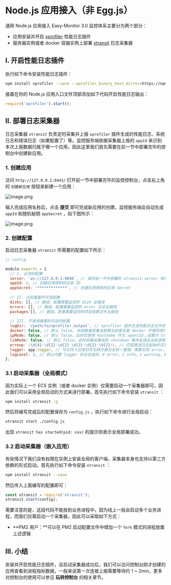 # Node.js 应用接入（非 Egg.js）

通用 Node.js 应用接入 Easy-Monitor 3.0 监控体系主要分为两个部分：

- 应用安装并开启 [xprofiler](https://www.npmjs.com/package/xprofiler) 性能日志插件
- 服务器实例或者 docker 容器实例上部署 [xtransit](https://www.npmjs.com/package/xtransit) 日志采集器

## I. 开启性能日志插件
执行如下命令安装性能日志插件：

```bash
npm install xprofiler --save --xprofiler_binary_host_mirror=https://npm.taobao.org/mirrors/xprofiler
```

接着在你的 Node.js 应用入口文件顶部添加如下代码开启性能日志输出：

```javascript
require('xprofiler').start();
```

## II. 部署日志采集器
日志采集器 `xtransit` 负责定时采集并上报 `xprofiler` 插件生成的性能日志、系统日志和错误日志（如果配置了）等。监控服务端依据采集器上报的 `appId` 来识别本次上报数据归属于哪一个应用，因此这里我们首先需要在前一节中部署完毕的控制台中创建新应用。

### 1. 创建应用
访问 `http://127.0.0.1:8443/` 打开前一节中部署完毕的监控控制台，点击右上角的 `创建新应用` 按钮来新建一个应用：

![image.png](https://cdn.nlark.com/yuque/0/2020/png/155185/1591177467079-44ce1c4a-1408-4704-84f1-b5350c0a564c.png#align=left&display=inline&height=230&margin=%5Bobject%20Object%5D&name=image.png&originHeight=460&originWidth=1038&size=43610&status=done&style=shadow&width=519)

输入完成应用名称后，点击 **提交** 即可完成新应用的创建，监控服务端会自动生成 `appId` 和随机秘钥 `appSecret` ，如下图所示：

![image.png](https://cdn.nlark.com/yuque/0/2020/png/155185/1591177585109-f7914c1a-0e26-435a-b2a7-f0eee26cc70f.png#align=left&display=inline&height=249&margin=%5Bobject%20Object%5D&name=image.png&originHeight=498&originWidth=1036&size=46702&status=done&style=shadow&width=518)

### 2. 创建配置
启动日志采集器 `xtransit` 所需要的配置如下所示：

```javascript
// config

module.exports = {
  // I. 必须的配置
  server: `ws://127.0.0.1:9090`, // 填写前一节中部署的 xtransit-server 地址
  appId: 1, // 创建应用得到的应用 ID
  appSecret: '*************', // 创建应用得到的应用 Secret
  
  // II. 比较重要的可选配置
  disks: [], // 数组，配置需要监控的 disk 全路径
  errors: [], // 数组，配置需要监控的 error 日志全路径
  packages:[], // 数组，配置需要监控的项目依赖文件全路径
  
  // III. 不是很重要的可选的配置
  logDir: '/path/to/xprofiler_output', // xprofiler 插件生成性能日志文件的目录，默认两者均为 os.tmpdir()
  docker: false, // 默认 false, 系统数据采集会依赖当前是否是 docker 环境而进行一些特殊处理，可以手动强制指定当前实例是否为 docker 环境
  ipMode: false, // 默认 false，此时仅使用 hostname 作为 agentId；设置为 true 后 agentId 组装形式为 ${ip}_${hostname} 
  libMode: false, // 默认 false，此时采集如果收到 shutdown 事件会退出当前进程；如果是以第三方库的形式引用接入应用内，请将此属性设置为 true
  errexp: /\d{4}-\d{2}-\d{2} \d{2}:\d{2}:\d{2}/i, // 匹配错误日志起始的正则，默认为匹配到 YYYY-MM-DD HH:mm:ss 时间戳即认为是一条错误日志的其实
  logger: app.logger, // 可以传入应用日志句柄方便日志统一管理，需要实现 error, info, warn 和 debug 四个方法
  logLevel: 2, // 默认内置 logger 的日志级别，0 error，1 info，2 warning，3 debug
};
```

### 3.1 启动采集器（全局模式）
因为实际上一个 ECS 实例（或者 docker 实例）仅需要启动一个采集器即可，因此我们可以采用全局启动的方式来进行部署。首先执行如下命令安装 `xtransit` ：

```bash
npm install xtransit -g
```
然后将编写完成后的配置保存为 `config.js` ，执行如下命令进行全局启动：

```bash
xtransit start ./config.js
```

出现 `xtransit has started(pid: xxx)` 的提示则表示全局部署成功。

### 3.2 启动采集器（嵌入应用）
有些情况下我们没有权限在实例上安装全局的客户端，采集器本身也支持以第三方依赖的形式启动。首先执行如下命令安装 `xtransit` ：

```bash
npm install xtransit --save
```

然后传入上面编写的配置即可：

```javascript
const xtransit = require('xtransit');
xtransit.start(config);
```

需要注意的是，这段代码不能放到业务进程中，因为线上一般会启动多个业务进程，而我们仅需启动一个采集器，因此可以采取如下方式：

- **PM2 用户：**可以在 PM2 启动配置文件中增加一个 `fork` 模式的进程放置上述逻辑


## III. 小结
安装并开启性能日志插件，且启动采集器成功后，我们可以访问控制台刚才创建的应用查看到进程指标数据，一般来说第一次连接上报需要等待约 1 ~ 2min，更多对控制台的使用可以参见 **玩转控制台** 的相关章节。
